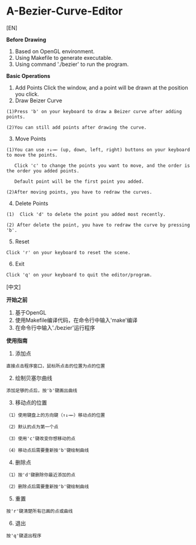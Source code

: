 # A-Bezier-Curve-Editor

[EN]

**Before Drawing**
  1. Based on OpenGL environment.
  2. Using Makefile to generate executable.
  3. Using command './bezier' to run the program.

**Basic Operations**
  1. Add Points
    Click the window, and a point will be drawn at the position you click.
  2. Draw Beizer Curve
  
    (1)Press 'b' on your keyboard to draw a Beizer curve after adding points.
    
    (2)You can still add points after drawing the curve.
    
  3. Move Points
  
    (1)You can use ↑↓→← (up, down, left, right) buttons on your keyboard to move the points.  
    
       Click 'c' to change the points you want to move, and the order is the order you added points.
       
       Default point will be the first point you added.
       
    (2)After moving points, you have to redraw the curves.
    
  4. Delete Points
  
    (1)  Click 'd' to delete the point you added most recently.
    
    (2) After delete the point, you have to redraw the curve by pressing 'b'.
    
  5. Reset
  
    Click 'r' on your keyboard to reset the scene.
    
  6. Exit
  
    Click 'q' on your keyboard to quit the editor/program.

[中文]

**开始之前**
  1. 基于OpenGL
  2. 使用Makefile编译代码，在命令行中输入'make'编译
  3. 在命令行中输入'./bezier'运行程序
  
**使用指南**
  1. 添加点
  
    直接点击程序窗口，鼠标所点击的位置为点的位置
    
  2. 绘制贝塞尔曲线
  
    添加足够的点后，按'b'键画出曲线
    
  3. 移动点的位置
  
    （1）使用键盘上的方向键（↑↓→←）移动点的位置
    
    （2）默认的点为第一个点
    
    （3）使用'c'键改变你想移动的点
    
    （4）移动点后需要重新按'b'键绘制曲线
    
  4. 删除点
  
    （1）按'd'键删除你最近添加的点
    
    （2）删除点后需要重新按'b'键绘制曲线
    
  5. 重置
  
    按'r'键清楚所有已画的点或曲线
    
  6. 退出
  
    按'q'键退出程序
    
